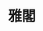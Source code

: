 ---
title: "雅閣"
description: "雅閣"
layout: shop
keywords:
  - 美食競賽
  - 台灣美食
  - 美食精選
datePublished: "2025-06-30"
dateModified: "2025-07-04"
city: "台北市"
district: "松山區"
address: "台北市松山區敦化北路158號"
phone: "0227156788"
geo: "25.05555317864661, 121.5483278588551"
google_map: "https://maps.app.goo.gl/jjqFTTTLoUfN5Ubi7"
footinder: "https://footinder.com.tw/%E5%8F%B0%E5%8C%97%E5%B8%82%E6%9D%BE%E5%B1%B1%E5%8D%80/13143/"
official: "https://www.mandarinoriental.com/en/taipei/songshan/dine/ya-ge"
award:
  - name: "500盤"
    year: "2024"
    entries:
      - dishes:
          - "金魚帶子餃、黑松露蟹肉蘿蔔絲酥、鮑魚鹹水餃"
          - "澎湖龍蝦鼓汁蒸"

---
